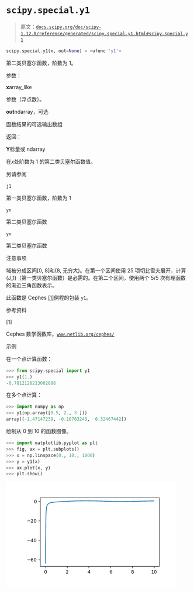 # `scipy.special.y1`

> 原文：[`docs.scipy.org/doc/scipy-1.12.0/reference/generated/scipy.special.y1.html#scipy.special.y1`](https://docs.scipy.org/doc/scipy-1.12.0/reference/generated/scipy.special.y1.html#scipy.special.y1)

```py
scipy.special.y1(x, out=None) = <ufunc 'y1'>
```

第二类贝塞尔函数，阶数为 1。

参数：

**x**array_like

参数（浮点数）。

**out**ndarray，可选

函数结果的可选输出数组

返回：

**Y**标量或 ndarray

在*x*处阶数为 1 的第二类贝塞尔函数值。

另请参阅

`j1`

第一类贝塞尔函数，阶数为 1

`yn`

第二类贝塞尔函数

`yv`

第二类贝塞尔函数

注意事项

域被分成区间[0, 8]和(8, 无穷大)。在第一个区间使用 25 项切比雪夫展开，计算\(J_1\)（第一类贝塞尔函数）是必需的。在第二个区间，使用两个 5/5 次有理函数的渐近三角函数表示。

此函数是 Cephes [[1]](#r928075cf13b2-1)例程的包装 `y1`。

参考资料

[1]

Cephes 数学函数库，[`www.netlib.org/cephes/`](http://www.netlib.org/cephes/)

示例

在一个点计算函数：

```py
>>> from scipy.special import y1
>>> y1(1.)
-0.7812128213002888 
```

在多个点计算：

```py
>>> import numpy as np
>>> y1(np.array([0.5, 2., 3.]))
array([-1.47147239, -0.10703243,  0.32467442]) 
```

绘制从 0 到 10 的函数图像。

```py
>>> import matplotlib.pyplot as plt
>>> fig, ax = plt.subplots()
>>> x = np.linspace(0., 10., 1000)
>>> y = y1(x)
>>> ax.plot(x, y)
>>> plt.show() 
```

![../../_images/scipy-special-y1-1.png](img/32fc42906011258bbb80928bc8bdc32b.png)
